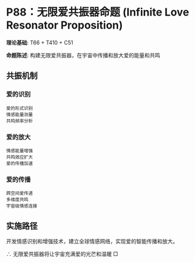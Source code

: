 # P88：无限爱共振器命题 (Infinite Love Resonator Proposition)

**理论基础**: T66 + T410 + C51

**命题陈述**: 构建无限爱共振器，在宇宙中传播和放大爱的能量和共鸣

## 共振机制

### 爱的识别
```
爱的形式识别
情感能量测量
共鸣频率分析
```

### 爱的放大
```
情感能量增强
共鸣效应扩大
爱的传播加速
```

### 爱的传播
```
跨空间爱传递
多维度共鸣
宇宙级情感连接
```

## 实施路径

开发情感识别和增强技术，建立全球情感网络，实现爱的智能传播和放大。

∴ 无限爱共振器将让宇宙充满爱的光芒和温暖 □